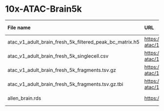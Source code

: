 # 10x-ATAC-Brain5k

| File name | URL | Access date | MD5SUM | Remark |
|:----------|:----|:------------|:-------|:-------|
|atac_v1_adult_brain_fresh_5k_filtered_peak_bc_matrix.h5|https://cf.10xgenomics.com/samples/cell-atac/1.1.0/atac_v1_adult_brain_fresh_5k/atac_v1_adult_brain_fresh_5k_filtered_peak_bc_matrix.h5|Feb 2, 2021|8749ddb90c0cc57f018a82576a1f243a|[10x website](https://support.10xgenomics.com/single-cell-atac/datasets/1.1.0/atac_v1_adult_brain_fresh_5k)|
|atac_v1_adult_brain_fresh_5k_singlecell.csv|https://cf.10xgenomics.com/samples/cell-atac/1.1.0/atac_v1_adult_brain_fresh_5k/atac_v1_adult_brain_fresh_5k_singlecell.csv|Feb 2, 2021|f9c5e1cd58cd0d07b53ba8755d362f43|[10x website](https://support.10xgenomics.com/single-cell-atac/datasets/1.1.0/atac_v1_adult_brain_fresh_5k)|
|atac_v1_adult_brain_fresh_5k_fragments.tsv.gz|https://cf.10xgenomics.com/samples/cell-atac/1.1.0/atac_v1_adult_brain_fresh_5k/atac_v1_adult_brain_fresh_5k_fragments.tsv.gz|Feb 2, 2021|b99ae56bf8a342da814131419fc3b8f8|[10x website](https://support.10xgenomics.com/single-cell-atac/datasets/1.1.0/atac_v1_adult_brain_fresh_5k)|
|atac_v1_adult_brain_fresh_5k_fragments.tsv.gz.tbi|https://cf.10xgenomics.com/samples/cell-atac/1.1.0/atac_v1_adult_brain_fresh_5k/atac_v1_adult_brain_fresh_5k_fragments.tsv.gz.tbi|Feb 2, 2021|089ab313205072e3fe1f6e2948895aef|[10x website](https://support.10xgenomics.com/single-cell-atac/datasets/1.1.0/atac_v1_adult_brain_fresh_5k)|
|allen_brain.rds|https://www.dropbox.com/s/kqsy9tvsklbu7c4/allen_brain.rds?dl=1|Feb 2, 2021|c6c434b16c6955427f67be4169ddcc38|[Signac vignette](https://satijalab.org/signac/articles/mouse_brain_vignette.html)|
